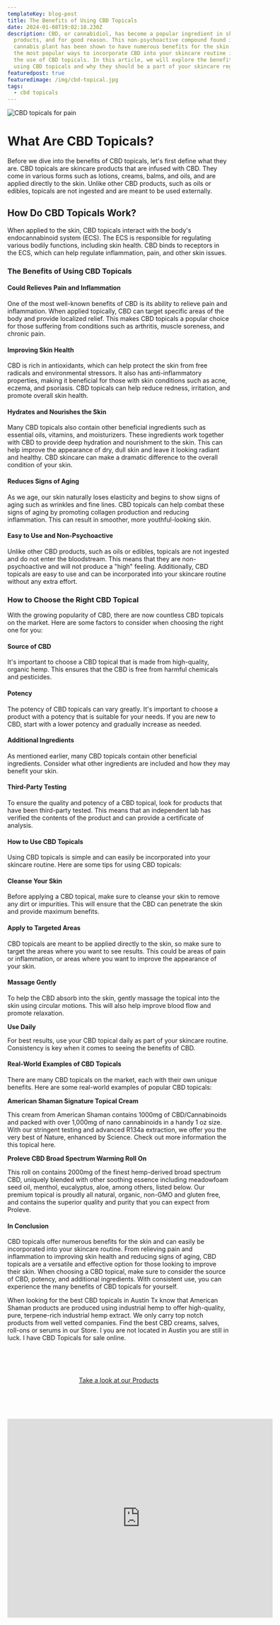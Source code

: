 ```yaml
---
templateKey: blog-post
title: The Benefits of Using CBD Topicals
date: 2024-01-08T19:02:18.230Z
description: CBD, or cannabidiol, has become a popular ingredient in skincare
  products, and for good reason. This non-psychoactive compound found in the
  cannabis plant has been shown to have numerous benefits for the skin. One of
  the most popular ways to incorporate CBD into your skincare routine is through
  the use of CBD topicals. In this article, we will explore the benefits of
  using CBD topicals and why they should be a part of your skincare regimen.
featuredpost: true
featuredimage: /img/cbd-topical.jpg
tags:
  - cbd topicals
---
```



![CBD topicals for pain](/img/cbd-topical.jpg "CBD topicals for pain relief")



# What Are CBD Topicals?


Before we dive into the benefits of CBD topicals, let's first define what they are. CBD topicals are skincare products that are infused with CBD. They come in various forms such as lotions, creams, balms, and oils, and are applied directly to the skin. Unlike other CBD products, such as oils or edibles, topicals are not ingested and are meant to be used externally.

## How Do CBD Topicals Work?

When applied to the skin, CBD topicals interact with the body's endocannabinoid system (ECS). The ECS is responsible for regulating various bodily functions, including skin health. CBD binds to receptors in the ECS, which can help regulate inflammation, pain, and other skin issues.

### The Benefits of Using CBD Topicals

#### Could Relieves Pain and Inflammation

One of the most well-known benefits of CBD is its ability to relieve pain and inflammation. When applied topically, CBD can target specific areas of the body and provide localized relief. This makes CBD topicals a popular choice for those suffering from conditions such as arthritis, muscle soreness, and chronic pain. 

#### Improving Skin Health

CBD is rich in antioxidants, which can help protect the skin from free radicals and environmental stressors. It also has anti-inflammatory properties, making it beneficial for those with skin conditions such as acne, eczema, and psoriasis. CBD topicals can help reduce redness, irritation, and promote overall skin health.

#### Hydrates and Nourishes the Skin

Many CBD topicals also contain other beneficial ingredients such as essential oils, vitamins, and moisturizers. These ingredients work together with CBD to provide deep hydration and nourishment to the skin. This can help improve the appearance of dry, dull skin and leave it looking radiant and healthy. CBD skincare can make a dramatic difference to the overall condition of your skin.

#### Reduces Signs of Aging

As we age, our skin naturally loses elasticity and begins to show signs of aging such as wrinkles and fine lines. CBD topicals can help combat these signs of aging by promoting collagen production and reducing inflammation. This can result in smoother, more youthful-looking skin.

#### Easy to Use and Non-Psychoactive

Unlike other CBD products, such as oils or edibles, topicals are not ingested and do not enter the bloodstream. This means that they are non-psychoactive and will not produce a "high" feeling. Additionally, CBD topicals are easy to use and can be incorporated into your skincare routine without any extra effort.

### How to Choose the Right CBD Topical

With the growing popularity of CBD, there are now countless CBD topicals on the market. Here are some factors to consider when choosing the right one for you:

#### Source of CBD

It's important to choose a CBD topical that is made from high-quality, organic hemp. This ensures that the CBD is free from harmful chemicals and pesticides.

#### Potency

The potency of CBD topicals can vary greatly. It's important to choose a product with a potency that is suitable for your needs. If you are new to CBD, start with a lower potency and gradually increase as needed.

#### Additional Ingredients

As mentioned earlier, many CBD topicals contain other beneficial ingredients. Consider what other ingredients are included and how they may benefit your skin.

#### Third-Party Testing

To ensure the quality and potency of a CBD topical, look for products that have been third-party tested. This means that an independent lab has verified the contents of the product and can provide a certificate of analysis.

#### How to Use CBD Topicals

Using CBD topicals is simple and can easily be incorporated into your skincare routine. Here are some tips for using CBD topicals:

#### Cleanse Your Skin

Before applying a CBD topical, make sure to cleanse your skin to remove any dirt or impurities. This will ensure that the CBD can penetrate the skin and provide maximum benefits.

#### Apply to Targeted Areas

CBD topicals are meant to be applied directly to the skin, so make sure to target the areas where you want to see results. This could be areas of pain or inflammation, or areas where you want to improve the appearance of your skin.

#### Massage Gently

To help the CBD absorb into the skin, gently massage the topical into the skin using circular motions. This will also help improve blood flow and promote relaxation.


**Use Daily**

For best results, use your CBD topical daily as part of your skincare routine. Consistency is key when it comes to seeing the benefits of CBD.

#### Real-World Examples of CBD Topicals

There are many CBD topicals on the market, each with their own unique benefits. Here are some real-world examples of popular CBD topicals:


**American Shaman Signature Topical Cream**

This cream from American Shaman contains 1000mg of CBD/Cannabinoids and packed with over 1,000mg of nano cannabinoids in a handy 1 oz size. With our stringent testing and advanced R134a extraction, we offer you the very best of Nature, enhanced by Science.  Check out more information the this topical here.

**Proleve CBD Broad Spectrum Warming Roll On**

This roll on contains 2000mg of the finest hemp-derived broad spectrum CBD, uniquely blended with other soothing essence including meadowfoam seed oil, menthol, eucalyptus, aloe, among others, listed below. Our premium topical is proudly all natural, organic, non-GMO and gluten free, and contains the superior quality and purity that you can expect from Proleve.

#### In Conclusion

CBD topicals offer numerous benefits for the skin and can easily be incorporated into your skincare routine. From relieving pain and inflammation to improving skin health and reducing signs of aging, CBD topicals are a versatile and effective option for those looking to improve their skin. When choosing a CBD topical, make sure to consider the source of CBD, potency, and additional ingredients. With consistent use, you can experience the many benefits of CBD topicals for yourself.

When looking for the best CBD topicals in Austin Tx  know that American Shaman products are produced using industrial hemp to offer high-quality, pure, terpene-rich industrial hemp extract. We only carry top notch products from well vetted companies. Find the best CBD creams, salves, roll-ons or serums in our Store.  I you are not located in Austin you are still in luck.  I have CBD Topicals for sale online.  

<br><br><br>

<Center><a class="link-view-more-products" target="_blank" href="https://capitalamericanshaman.com/products">Take a look at our Products</a></Center>

<br><br>

<br>

<center><iframe src="https://www.google.com/maps/embed?pb=!1m18!1m12!1m3!1d3442.5441840515764!2d-97.7283884!3d30.363901699999996!2m3!1f0!2f0!3f0!3m2!1i1024!2i768!4f13.1!3m3!1m2!1s0x8644cb31a4fe226f%3A0x34275657f2964730!2sCapital%20CBD%20American%20Shaman!5e0!3m2!1sen!2sus!4v1667507515248!5m2!1sen!2sus" width="600" height="450" style="border:0;" allowfullscreen="" loading="lazy" referrerpolicy="no-referrer-when-downgrade"></iframe><center/>